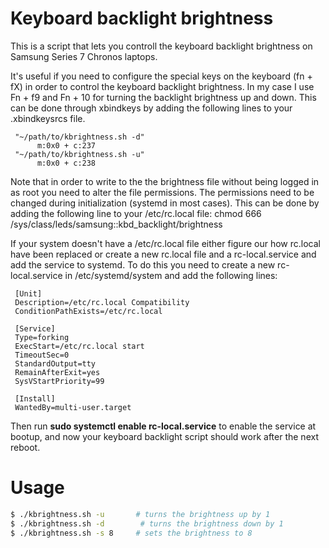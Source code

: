 Keyboard backlight brightness
=============================

This is a script that lets you controll the keyboard backlight brightness on 
Samsung Series 7 Chronos laptops. 

It's useful if you need to configure the special keys on the keyboard (fn + fX) in order
to control the keyboard backlight brightness.
In my case I use Fn + f9 and Fn + 10 for turning the backlight brightness up and down.
This can be done through xbindkeys by adding the following lines to your .xbindkeysrcs file.

```
 "~/path/to/kbrightness.sh -d"    
      m:0x0 + c:237
 "~/path/to/kbrightness.sh -u"
      m:0x0 + c:238
```

Note that in order to write to the the brightness file without being logged in as root you 
need to alter the file permissions. The permissions need to be changed during 
initialization (systemd in most cases). This can be done by adding the following line 
to your /etc/rc.local file: chmod 666 /sys/class/leds/samsung\:\:kbd_backlight/brightness

If your system doesn't have a /etc/rc.local file either figure our how rc.local have been 
replaced or create a new rc.local file and a rc-local.service and add the service to systemd.
To do this you need to create a new rc-local.service in /etc/systemd/system and add the 
following lines:

```
 [Unit]
 Description=/etc/rc.local Compatibility
 ConditionPathExists=/etc/rc.local
 
 [Service]
 Type=forking
 ExecStart=/etc/rc.local start
 TimeoutSec=0
 StandardOutput=tty
 RemainAfterExit=yes
 SysVStartPriority=99
 
 [Install]
 WantedBy=multi-user.target
```
Then run **sudo systemctl enable rc-local.service** to enable the service at bootup, and now 
your keyboard backlight script should work after the next reboot.


Usage
=====

``` sh
$ ./kbrightness.sh -u       # turns the brightness up by 1 
$ ./kbrightness.sh -d        # turns the brightness down by 1 
$ ./kbrightness.sh -s 8     # sets the brightness to 8
```

